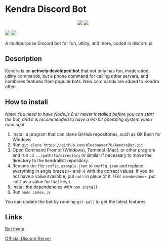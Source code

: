 # Kendra Discord Bot
<div style="text-align: center;">
<img src="https://discordbots.org/api/widget/429807759144386572.svg">

<img src="https://botsfordiscord.com/api/bot/429807759144386572/widget">
</div>

[<img src="https://img.shields.io/discord/308063187696091140.svg?logo=discord">](https://discord.gg/yB8TvWU) [<img src="https://david-dm.org/blueboomer76/KendraBot.svg">](https://david-dm.org/blueboomer76/KendraBot)

A multipurpose Discord bot for fun, utility, and more, coded in discord.js.

## Description
Kendra is an **actively developed bot** that not only has fun, moderation, utility commands, but a phone command for calling other servers, and combines features from popular bots. New commands are added to Kendra often.

## How to install
*Note: You need to have Node.js 8 or newer installed before you can start the bot, and it is recommended to have a 64-bit operating system when running it*

1. Install a program that can clone GitHub repositories, such as Git Bash for Windows
2. Run `git clone https://github.com/blueboomer76/kendraBot.git`
3. Open Command Prompt (Windows), Terminal (Mac), or other program and run `cd ../path/to/directory` or similar if necessary to move the directory to the kendraBot repository.
4. Rename the file `config.example.json` to `config.json` and replace everything in angle braces (`<` and `>`) with the correct values. If you do not have a value available, put `null` in place of it. (For `ideaWebhook`, put `null` as a value for that key.)
5. Install the dependencies with `npm install`
6. Run `node index.js`

You can update the bot by running `git pull` to get the latest features.

## Links
[Bot Invite](https://discordapp.com/oauth2/authorize?client_id=429807759144386572&permissions=403041398&scope=bot)

[Official Discord Server](https://discord.gg/yB8TvWU) 